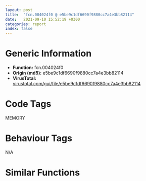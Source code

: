 ```yaml
---
layout: post
title:  "fcn.004024f0 @ e5be9c1df6690f9880cc7a4e3bb82114"
date:   2021-09-10 15:52:19 +0300
categories: report
index: false
---
```


# Generic Information
- **Function:** fcn.004024f0
- **Origin (md5):** e5be9c1df6690f9880cc7a4e3bb82114
- **VirusTotal:** [virustotal.com/gui/file/e5be9c1df6690f9880cc7a4e3bb82114][virustotal_ref]

# Code Tags
<span class="tag" id="MEMORY">MEMORY</span>


# Behaviour Tags
<span class="bhv-tag" id="na">N/A</span>

# Similar Functions
<script type="text/javascript" src="https://www.gstatic.com/charts/loader.js"></script>
<script type="text/javascript">

    google.charts.load('current', {'packages':['corechart']});
    google.charts.setOnLoadCallback(drawChart);

    function drawChart() {
    var data = new google.visualization.DataTable();
        data.addColumn('number', 'X');
        data.addColumn('number', 'Y');
        data.addColumn({type: 'string', role: 'tooltip', 'p': {'html': true}});
        data.addColumn({'type': 'string', 'role': 'style'});
        
        data.addRows([
    [29.480751037597656, -199.3847198486328, '<b><a href="/report/fcn.004024f0@e5be9c1df6690f9880cc7a4e3bb82114">fcn.004024f0</a><br>@e5be9c1df6690f9880cc7a4e3bb82114</b><br>', 'point { fill-color: #e0440e; }'],
[268.3343200683594, 59.44258117675781, '<b><a href="/report/fcn.00402ba0@2e1edbc8d641dbbe3e09e9f1f72cd2fc">fcn.00402ba0</a><br>@2e1edbc8d641dbbe3e09e9f1f72cd2fc</b><br>', 'null'],
[-211.5845489501953, 398.5048828125, '<b><a href="/report/fcn.00402cd0@fd17dad7a5809016e438b746adc04679">fcn.00402cd0</a><br>@fd17dad7a5809016e438b746adc04679</b><br>', 'null'],
[139.55812072753906, 373.46295166015625, '<b><a href="/report/fcn.00403030@fec037c981b84fb9df87dac6521840c9">fcn.00403030</a><br>@fec037c981b84fb9df87dac6521840c9</b><br>', 'null'],
[-192.45205688476562, 58.477264404296875, '<b><a href="/report/fcn.00402980@d3b17e7234a8b4bee51cf688dbfdf6d0">fcn.00402980</a><br>@d3b17e7234a8b4bee51cf688dbfdf6d0</b><br>', 'null'],

        ]);

    var options = {
        title: 'Similarity Plot',
        legend: 'none',
        colors: ['#dedbd9', '#e6693e', '#ec8f6e', '#f3b49f', '#f6c7b6'],
        tooltip: {isHtml: true, trigger: 'both'},
        explorer: {
        actions: ["dragToZoom", "rightClickToReset"],
        },
        chartArea: {
        width: '80%',
        height: '80%'
        },
        width: '100%',
        height: '100%'
    };

    var chart = new google.visualization.ScatterChart(document.getElementById('chart_div'));

    chart.draw(data, options);
    }
    
</script>


<div id="chart_div" style="width: 100%px; height: 100%;"></div>

# Disassembled Code
{% highlight nasm %}

push ebp
mov ebp, esp
sub esp, 0x84
cmp dword[ebp-0x24], 0x3dc
jne 0x402513
cmp dword[ebp-0xc], 0x6e
jne 0x402513
mov eax, dword[ebp-0x14]
sub eax, 0x33c
mov dword[ebp-0x24], eax
cmp dword[ebp-0x48], 0x1a7
ja 0x402535
mov ecx, dword[ebp-8]
cmp ecx, dword[ebp-0x50]
jne 0x402535
mov edx, dword[ebp-0x30]
cmp edx, dword[ebp-0x28]
jb 0x402535
mov dword[ebp-4], 0x47f
jmp 0x402540
mov eax, dword[ebp-0x3c]
sub eax, 0x91
mov dword[ebp-8], eax
movzx ecx, word[ebp-0x50]
sub ecx, 0x7f
mov dword[ebp-0x44], ecx
cmp dword[ebp-0x24], 0
ja 0x402562
cmp dword[ebp-0xc], 0x10b
je 0x402562
mov edx, dword[ebp-8]
sub edx, dword[ebp-0x30]
mov dword[ebp-0x40], edx
mov eax, dword[ebp-0x4c]
cmp eax, dword[ebp-0x10]
jne 0x402572
mov ecx, dword[ebp-0x2c]
cmp ecx, dword[ebp-0x14]
jb 0x402579
mov dword[ebp-0x4c], 0x3ab
cmp dword[ebp-8], 0x10c
jne 0x402593
cmp dword[ebp-4], 0x345
ja 0x40259f
mov edx, dword[ebp-0x24]
cmp edx, dword[ebp-0x10]
jb 0x40259f
mov eax, dword[ebp-0x18]
add eax, dword[ebp-0x20]
add eax, dword[ebp-8]
mov dword[ebp-0x54], eax
cmp dword[ebp-0x40], 0xd1
jne 0x4025ba
cmp dword[ebp-0x14], 0
jne 0x4025ba
mov ecx, dword[ebp-0x38]
sub ecx, dword[ebp-0x50]
sub ecx, dword[ebp-0x20]
mov dword[ebp-0x54], ecx
cmp dword[ebp-0x10], 0x37c
jb 0x4025d3
mov edx, dword[ebp-0x50]
cmp edx, dword[ebp-4]
je 0x4025d3
mov eax, dword[ebp-0x3c]
cmp eax, dword[ebp-8]
jne 0x4025de
mov ecx, 0x25d
sub ecx, dword[ebp-0x2c]
mov dword[ebp-0x50], ecx
mov edx, 0x7d
sub edx, dword[ebp-0x48]
mov dword[ebp-0x10], edx
cmp dword[ebp-8], 0x19f
je 0x402600
mov eax, dword[ebp-0x30]
cmp eax, dword[ebp-0x24]
jne 0x402600
cmp dword[ebp-0x44], 0
ja 0x402612
mov ecx, dword[ebp-0xc]
add ecx, dword[ebp-0x10]
or ecx, 0x138
mov word[ebp-0x18], cx
jmp 0x40261f
mov edx, dword[ebp-0x44]
add edx, 0x29c
mov word[ebp-0x2c], dx
cmp dword[ebp-0x28], 0x95
jb 0x402639
mov eax, dword[ebp-0x44]
cmp eax, dword[ebp-0x40]
jbe 0x402639
movzx ecx, word[ebp-0x24]
cmp dword[ebp-0x34], ecx
jne 0x402646
mov edx, dword[ebp-0x1c]
add edx, 0x2ed
mov word[ebp-0x20], dx
mov eax, dword[ebp-0xc]
cmp eax, dword[ebp-0x38]
ja 0x40265e
mov ecx, dword[ebp-0x14]
cmp ecx, dword[ebp-0x10]
jne 0x402669
mov edx, dword[ebp-0x20]
cmp edx, dword[ebp-0x34]
je 0x402669
mov eax, dword[ebp-0x18]
add eax, 0x150
mov dword[ebp-0x2c], eax
mov ecx, dword[ebp-0x3c]
cmp ecx, dword[ebp-0x48]
jb 0x402680
cmp dword[ebp-0x14], 0
je 0x402680
mov edx, dword[ebp-0x44]
sub edx, dword[ebp-0xc]
mov dword[ebp-0x34], edx
push 0x40
push 0x1000
push 0x120015
push 0
call dword[sym.imp.KERNEL32.dll_VirtualAlloc]
mov dword[ebp-0x60], eax
mov eax, dword[ebp-0x30]
cmp eax, dword[ebp-0x20]
je 0x4026b1
cmp dword[ebp-0x1c], 0x1de
jae 0x4026bd
cmp dword[ebp-0x3c], 0x19b
jne 0x4026bd
mov ecx, dword[ebp-4]
add ecx, 0x344
mov dword[ebp-0x2c], ecx
cmp dword[ebp-0x30], 0x3d0
jne 0x4026e7
cmp dword[ebp-0x38], 0x230
jae 0x4026e7
cmp dword[ebp-0x10], 0x3e8
jae 0x4026e7
mov edx, dword[ebp-0x2c]
sub edx, dword[ebp-0x2c]
sub edx, 0x366
mov dword[ebp-0xc], edx
mov eax, dword[ebp-0x34]
cmp eax, dword[ebp-4]
jne 0x402700
cmp dword[ebp-8], 0x34a
je 0x402700
mov ecx, dword[ebp-0x50]
cmp ecx, dword[ebp-0x18]
je 0x402707
mov dword[ebp-0x30], 0x30d
mov edx, dword[ebp-0xc]
cmp edx, dword[ebp-0x34]
jbe 0x40271f
cmp dword[ebp-0x2c], 0x239
jne 0x40271f
mov dword[ebp-0x2c], 0x319
movzx eax, word[ebp-0x14]
sub eax, 0x164
or eax, 0x1e4
mov dword[ebp-0x1c], eax
cmp dword[ebp-0x18], 0x33d
je 0x40274b
cmp dword[ebp-0x10], 0x34b
jae 0x402752
cmp dword[ebp-0xc], 0x3a0
je 0x402752
mov dword[ebp-0x28], 0x2c4
mov ecx, dword[ebp-0x20]
cmp ecx, dword[ebp-0x44]
je 0x40276f
cmp dword[ebp-4], 0x2ad
jae 0x40276f
mov edx, dword[ebp-0x20]
add edx, 0x507
mov dword[ebp-0x18], edx
mov eax, dword[ebp-4]
cmp eax, dword[ebp-0x48]
jbe 0x402780
cmp dword[ebp-4], 0x1a3
je 0x402788
mov ecx, dword[ebp-4]
cmp ecx, dword[ebp-8]
je 0x402797
mov edx, dword[ebp-0x34]
sub edx, dword[ebp-4]
sub edx, 0x2c5
mov dword[ebp-0x48], edx
cmp dword[ebp-0x44], 0x332
jne 0x4027a9
cmp dword[ebp-0x18], 0x112
jne 0x4027b9
mov eax, 0x1b6
sub eax, dword[ebp-0x40]
add eax, 0x242
mov dword[ebp-0xc], eax
mov ecx, dword[ebp-0x60]
add ecx, 0x46000
mov dword[ebp-0x60], ecx
cmp dword[ebp-0x54], 0x148
jne 0x4027dd
cmp dword[ebp-0x34], 0x1ca
jb 0x4027ed
cmp dword[ebp-0x24], 0
jae 0x4027ed
mov edx, dword[ebp-0x2c]
mov eax, dword[ebp-0x40]
lea ecx, [eax+edx+0x2be]
mov dword[ebp-0x14], ecx
cmp dword[ebp-8], 0xeb
jb 0x402804
cmp dword[ebp-0x38], 0
jbe 0x40280b
mov edx, dword[ebp-0x40]
cmp edx, dword[ebp-8]
jae 0x40280b
mov dword[ebp-0xc], 0x463
mov dword[ebp-0x80], 0xb3d7a8
cmp dword[ebp-0x2c], 0
jne 0x402830
cmp dword[ebp-0x54], 0x3df
jbe 0x402830
mov eax, dword[ebp-0x28]
cmp eax, dword[ebp-0x1c]
jne 0x402830
mov dword[ebp-0x10], 0x3da
mov ecx, dword[ebp-0x1c]
cmp ecx, dword[ebp-0x34]
jbe 0x402850
cmp dword[ebp-0x40], 0x235
jbe 0x402850
mov edx, dword[ebp-0x20]
cmp edx, dword[ebp-0x44]
je 0x402850
mov dword[ebp-0x28], 0xffffffdd
mov dword[ebp-0x58], 0
cmp dword[ebp-0x4c], 0
je 0x40286c
cmp dword[ebp-0x48], 0x11b
je 0x40287c
cmp dword[ebp-0x54], 0
jae 0x40287c
mov eax, 0x187
sub eax, dword[ebp-0x20]
sub eax, 0x11e
mov dword[ebp-0x24], eax
mov ecx, dword[ebp-0x60]
mov dword[ebp-0x74], ecx
cmp dword[ebp-0x74], 0x3d
je 0x4028b5
cmp dword[ebp-0x74], 0x9b
je 0x40289c
cmp dword[ebp-0x74], 0xc2
je 0x4028a7
jmp 0x4028c3
mov edx, dword[ebp-0x34]
sub edx, 0x60
mov dword[ebp-0x30], edx
jmp 0x4028cf
mov eax, dword[ebp-0x18]
add eax, 0x85
mov word[ebp-0x10], ax
jmp 0x4028cf
mov ecx, dword[ebp-0x38]
add ecx, 0x2f3
mov dword[ebp-0x1c], ecx
jmp 0x4028cf
mov edx, dword[ebp-0x30]
add edx, 0x208
mov dword[ebp-4], edx
mov dword[ebp-0x5c], 0xc1f14826
cmp dword[ebp-0x20], 0x246
ja 0x4028f4
cmp dword[ebp-0x38], 0x7a
jae 0x4028f4
movzx eax, word[ebp-0x24]
sub eax, 0x18f
sub eax, dword[ebp-0x28]
mov dword[ebp-0x18], eax
mov ecx, dword[ebp-0x4c]
cmp ecx, dword[ebp-4]
je 0x402904
mov edx, dword[ebp-0x28]
cmp edx, dword[ebp-0x10]
je 0x40290c
mov eax, dword[ebp-0x3c]
cmp eax, dword[ebp-0x48]
jne 0x402918
mov ecx, dword[ebp-0x10]
sub ecx, 0x313
mov dword[ebp-0x20], ecx
mov dword[ebp-0x70], 0xfe3d13fb
mov edx, dword[ebp-0x14]
cmp edx, dword[ebp-0x34]
jb 0x402942
cmp dword[ebp-0x30], 0x2d8
je 0x402942
cmp dword[ebp-0x2c], 0x77
je 0x402942
mov eax, 0xae
sub eax, dword[ebp-0x28]
mov word[ebp-0x38], ax
mov dword[ebp-0x64], 0x7897d5bc
mov ecx, dword[ebp-4]
cmp ecx, dword[ebp-0x40]
jb 0x402960
mov edx, dword[ebp-0x3c]
cmp edx, dword[ebp-0x20]
jb 0x402960
mov dword[ebp-4], 0x34d
mov dword[ebp-0x6c], 0x84239bd9
mov eax, dword[ebp-0xc]
cmp eax, dword[ebp-0x18]
ja 0x402978
cmp dword[ebp-0x3c], 0x398
je 0x402984
mov ecx, dword[ebp-0x3c]
add ecx, 0x19e
mov dword[ebp-8], ecx
cmp dword[ebp-0x10], 0
ja 0x4029a1
cmp dword[ebp-0x54], 0x348
jne 0x4029a1
movzx edx, word[ebp-0x48]
mov eax, 0x272
sub eax, edx
mov dword[ebp-0x1c], eax
mov dword[ebp-0x78], 0x69abab85
cmp dword[ebp-4], 0x10a
je 0x4029c0
cmp dword[ebp-0xc], 0
jae 0x4029c0
mov ecx, dword[ebp-0x2c]
add ecx, dword[ebp-0x54]
mov dword[ebp-0x28], ecx
cmp dword[ebp-0x4c], 0
jb 0x4029cf
cmp dword[ebp-0x18], 0xc4
ja 0x4029d5
cmp dword[ebp-0x20], 0x72
jbe 0x4029dc
mov dword[ebp-0x34], 0x545
cmp dword[ebp-0xc], 0x191
jae 0x402a07
cmp dword[ebp-0x1c], 0x1f3
ja 0x402a07
cmp dword[ebp-0x54], 0x3b2
jne 0x402a07
mov edx, dword[ebp-8]
add edx, dword[ebp-0x2c]
movzx eax, word[ebp-0x20]
add edx, eax
mov word[ebp-0x30], dx
mov dword[ebp-0x58], 0
cmp dword[ebp-0x58], 0xafc8
jae 0x402f6a
mov ecx, dword[ebp-0x5c]
xor ecx, dword[ebp-0x70]
mov dword[ebp-0x5c], ecx
mov edx, dword[ebp-0x64]
xor edx, dword[ebp-0x5c]
mov dword[ebp-0x64], edx
cmp dword[ebp-0x28], 0
jae 0x402a53
cmp dword[ebp-4], 0
je 0x402a53
movzx eax, word[ebp-0x38]
cmp dword[ebp-0x4c], eax
jne 0x402a53
mov ecx, 0x3d6
sub ecx, dword[ebp-0x20]
sub ecx, 0x21f
mov dword[ebp-0x50], ecx
mov edx, dword[ebp-0x70]
add edx, dword[ebp-0x64]
mov dword[ebp-0x70], edx
cmp dword[ebp-0x14], 0x10c
jae 0x402a73
cmp dword[ebp-4], 0x77
jb 0x402a83
mov eax, dword[ebp-0x1c]
cmp eax, dword[ebp-0x24]
jb 0x402a83
mov ecx, dword[ebp-0x4c]
mov edx, dword[ebp-0x2c]
lea eax, [edx+ecx+0x1a9]
mov dword[ebp-0x3c], eax
mov ecx, dword[ebp-0x64]
add ecx, dword[ebp-0x6c]
mov dword[ebp-0x64], ecx
mov edx, dword[ebp-8]
add edx, 0x1cb
mov dword[ebp-0x48], edx
mov eax, dword[ebp-0x6c]
xor eax, dword[ebp-0x78]
mov dword[ebp-0x6c], eax
mov ecx, dword[ebp-8]
cmp ecx, dword[ebp-0x24]
ja 0x402abd
mov edx, dword[ebp-4]
cmp edx, dword[ebp-8]
jne 0x402abd
movzx eax, word[ebp-0x14]
add eax, 0x3aa
mov dword[ebp-0x44], eax
mov ecx, dword[ebp-0x5c]
xor ecx, dword[ebp-0x78]
mov dword[ebp-0x5c], ecx
cmp dword[ebp-0x28], 0x179
je 0x402adf
cmp dword[ebp-0x4c], 0x3e3
jae 0x402adf
mov dword[ebp-0x24], 0x860
mov edx, dword[ebp-0x34]
cmp edx, dword[ebp-0x4c]
je 0x402afc
cmp dword[ebp-0x38], 0
je 0x402afc
mov eax, dword[ebp-0x44]
cmp eax, dword[ebp-0x38]
je 0x402afc
mov dword[ebp-0x30], 0x23e
mov ecx, dword[ebp-0x60]
add ecx, dword[ebp-0x58]
mov dword[ebp-0x84], ecx
mov edx, dword[ebp-8]
cmp edx, dword[ebp-0x2c]
je 0x402b27
mov eax, dword[ebp-0x50]
cmp eax, dword[ebp-0x28]
jne 0x402b27
mov ecx, dword[ebp-0x18]
sub ecx, dword[ebp-0x38]
add ecx, 0x2d2
mov byte[ebp-0x50], cl
mov edx, dword[ebp-0x14]
cmp edx, dword[ebp-0x18]
je 0x402b43
mov eax, dword[ebp-0xc]
cmp eax, dword[ebp-0x10]
ja 0x402b43
mov ecx, dword[ebp-0x24]
sub ecx, dword[ebp-8]
add ecx, dword[ebp-0x4c]
mov dword[ebp-0x1c], ecx
cmp dword[ebp-0x20], 0x2ea
jbe 0x402b62
cmp dword[ebp-0x14], 0xfd
jbe 0x402b62
mov edx, dword[ebp-0x3c]
add edx, 0x8f
mov word[ebp-0x10], dx
mov eax, dword[ebp-0x18]
cmp eax, dword[ebp-0x1c]
je 0x402b78
cmp dword[ebp-0x28], 0
jae 0x402b84
mov ecx, dword[ebp-0x14]
cmp ecx, dword[ebp-0x48]
jne 0x402b84
mov edx, dword[ebp-0x14]
add edx, 0xf8
mov dword[ebp-0x38], edx
mov eax, dword[ebp-0x80]
add eax, dword[ebp-0x58]
mov dword[ebp-0x7c], eax
mov ecx, dword[ebp-0x1c]
mov dword[ebp-0x68], ecx
mov edx, dword[ebp-0x68]
sub edx, 0x2a
mov dword[ebp-0x68], edx
cmp dword[ebp-0x68], 0x73
ja case.0x402bac.1
mov eax, dword[ebp-0x68]
movzx ecx, byte[eax+0x403040]
jmp dword[ecx*4+0x40302c]
movzx edx, word[ebp-0x24]
sub edx, 0x297
mov dword[ebp-0x1c], edx
jmp 0x402bf6
mov eax, 0xff45
mov word[ebp-0x18], ax
jmp 0x402bf6
mov ecx, 0x1c7
sub ecx, dword[ebp-4]
sub ecx, 0x3e3
mov dword[ebp-0x38], ecx
jmp 0x402bf6
movzx edx, word[ebp-0x20]
sub edx, 0x2d5
mov dword[ebp-0x34], edx
jmp 0x402bf6
mov dword[ebp-0x34], 0x25a
mov dword[ebp-4], 0x125
mov dword[ebp-8], 0x4d7
mov dword[ebp-0x30], 0x1d3
mov eax, dword[ebp-4]
add eax, 0x15
mov dword[ebp-4], eax
mov ecx, dword[ebp-8]
add ecx, dword[ebp-0x14]
add ecx, dword[ebp-0x24]
mov dword[ebp-0x2c], ecx
mov edx, 0x45f
sub edx, dword[ebp-0xc]
mov byte[ebp-0x14], dl
cmp dword[ebp-4], 0x13a
jb 0x402c04
mov eax, dword[ebp-0x7c]
mov ecx, dword[eax]
xor ecx, dword[ebp-0x5c]
mov edx, dword[ebp-0x84]
mov dword[edx], ecx
mov eax, dword[ebp-0x18]
cmp eax, dword[ebp-0x44]
jne 0x402c55
cmp dword[ebp-8], 0x3bd
je 0x402c5c
mov dword[ebp-0x28], 0xbd
mov ecx, dword[ebp-0x10]
cmp ecx, dword[ebp-8]
je 0x402c6d
cmp dword[ebp-0x3c], 0x33b
je 0x402c79
mov edx, dword[ebp-0x30]
add edx, 0x2e3
mov dword[ebp-8], edx
cmp dword[ebp-0x1c], 0x2cd
jb 0x402c96
cmp dword[ebp-0x40], 0xd8
je 0x402c96
mov eax, dword[ebp-0x3c]
sub eax, 0x29e
mov dword[ebp-0x10], eax
cmp dword[ebp-0xc], 0x345
jb 0x402cb1
cmp dword[ebp-0xc], 0x329
jbe 0x402cbd
cmp dword[ebp-0x1c], 0x235
jbe 0x402cbd
mov ecx, dword[ebp-0x4c]
add ecx, 0xaf
mov dword[ebp-0x30], ecx
mov edx, dword[ebp-0x14]
cmp edx, dword[ebp-0x10]
jne 0x402ccd
mov eax, dword[ebp-8]
cmp eax, dword[ebp-0x44]
jne 0x402cd5
mov ecx, dword[ebp-0x44]
cmp ecx, dword[ebp-0xc]
je 0x402ce1
mov edx, dword[ebp-0x14]
add edx, 0x15e
mov dword[ebp-0x28], edx
mov eax, dword[ebp-0x10]
cmp eax, dword[ebp-0x38]
je 0x402cfe
cmp dword[ebp-0x50], 0x291
ja 0x402cfe
mov ecx, dword[ebp-0x44]
add ecx, 0x1f4
mov dword[ebp-0x1c], ecx
cmp dword[ebp-0x50], 0x1ff
jne 0x402d17
cmp dword[ebp-0x18], 0x8e
je 0x402d17
mov dword[ebp-0x40], 0x45e
mov edx, dword[ebp-0x58]
sub edx, 0x2fb8
mov dword[ebp-0x58], edx
cmp dword[ebp-0x50], 0x363
jb 0x402d35
cmp dword[ebp-0x34], 0x1aa
jae 0x402d40
mov eax, dword[ebp-4]
add eax, 0x4ad
mov dword[ebp-0x38], eax
mov ecx, dword[ebp-0x50]
cmp ecx, dword[ebp-0x30]
jb 0x402d5a
cmp dword[ebp-0x54], 0xa4
jae 0x402d5a
cmp dword[ebp-0xc], 0x132
je 0x402d68
movzx edx, word[ebp-8]
mov eax, 0x533
sub eax, edx
mov dword[ebp-0x50], eax
cmp dword[ebp-0x34], 0x2b4
jne 0x402d83
cmp dword[ebp-0xc], 0x3c1
jne 0x402d83
mov edx, dword[ebp-0x28]
cmp edx, dword[ebp-4]
jb 0x402d9b
mov edx, dword[ebp-0x3c]
cmp edx, dword[ebp-0x30]
jae 0x402f8f
mov eax, dword[ebp-0x38]
cmp eax, dword[ebp-0x18]
je 0x402f8f
cmp dword[ebp-0x14], 0x349
je 0x402f8f
mov ecx, dword[ebp-0x1c]
sub ecx, dword[ebp-0x14]
add ecx, dword[ebp-0x54]
mov dword[ebp-0x44], ecx
mov edx, dword[ebp-0x60]
add edx, 0x8947
mov dword[0x497194], edx
cmp dword[ebp-0x1c], 0x325
ja 0x402fbb
cmp dword[ebp-0x48], 0x337
je 0x402fbb
mov eax, 0x3a9
sub eax, dword[ebp-0x2c]
mov dword[ebp-0x24], eax
cmp dword[ebp-4], 0
jb 0x402fe0
movzx ecx, word[ebp-0x3c]
cmp dword[ebp-0x34], ecx
jne 0x402fe0
cmp dword[ebp-8], 0x28d
jae 0x402fe0
movzx edx, word[ebp-0x3c]
add edx, 0x68e
mov dword[ebp-0x48], edx
mov eax, dword[ebp-0x28]
cmp eax, dword[ebp-0x48]
jne 0x402ff7
cmp dword[ebp-0xc], 0
jbe 0x402ff7
movzx ecx, word[ebp-0x14]
cmp dword[ebp-0x48], ecx
jb 0x402ffe
mov dword[ebp-0x34], 0x1d5
mov edx, dword[ebp-8]
cmp edx, dword[ebp-0x2c]
je 0x40300e
mov eax, dword[ebp-4]
cmp eax, dword[ebp-0x24]
jb 0x403017
cmp dword[ebp-0x54], 0x291
jae 0x403026
mov ecx, dword[ebp-0x40]
sub ecx, dword[ebp-0x1c]
sub ecx, 0x2eb
mov dword[ebp-0x44], ecx
mov esp, ebp
pop ebp
ret

{% endhighlight %}

[virustotal_ref]: https://www.virustotal.com/gui/file/e5be9c1df6690f9880cc7a4e3bb82114
